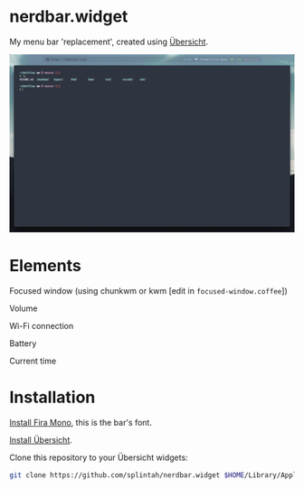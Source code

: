 # nerdbar.widget

My menu bar 'replacement', created using [Übersicht](http://tracesof.net/uebersicht/).

![Demo](/Demo.png)

# Elements

Focused window (using chunkwm or kwm [edit in `focused-window.coffee`])

Volume

Wi-Fi connection

Battery

Current time

# Installation

[Install Fira Mono](https://github.com/mozilla/Fira), this is the bar's font.

[Install Übersicht](http://tracesof.net/uebersicht/).

Clone this repository to your Übersicht widgets:

```bash
git clone https://github.com/splintah/nerdbar.widget $HOME/Library/Application\ Support/Übersicht/widgets
```
